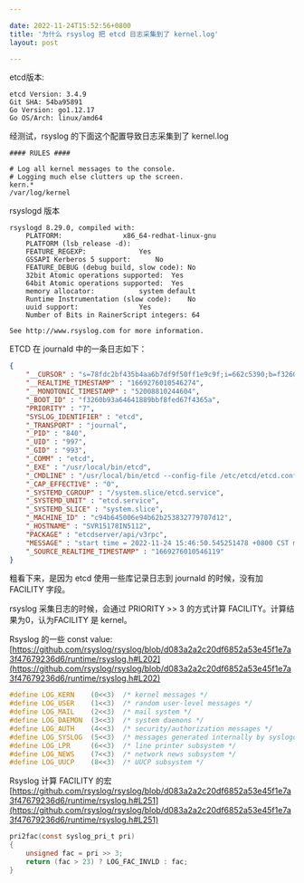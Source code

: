 ```yaml
---

date: 2022-11-24T15:52:56+0800
title: '为什么 rsyslog 把 etcd 日志采集到了 kernel.log'
layout: post

---
```


etcd版本:

```
etcd Version: 3.4.9
Git SHA: 54ba95891
Go Version: go1.12.17
Go OS/Arch: linux/amd64
```

经测试，rsyslog 的下面这个配置导致日志采集到了 kernel.log

```
#### RULES ####

# Log all kernel messages to the console.
# Logging much else clutters up the screen.
kern.*                                                  /var/log/kernel
```

rsyslogd 版本

```
rsyslogd 8.29.0, compiled with:
	PLATFORM:				x86_64-redhat-linux-gnu
	PLATFORM (lsb_release -d):
	FEATURE_REGEXP:				Yes
	GSSAPI Kerberos 5 support:		No
	FEATURE_DEBUG (debug build, slow code):	No
	32bit Atomic operations supported:	Yes
	64bit Atomic operations supported:	Yes
	memory allocator:			system default
	Runtime Instrumentation (slow code):	No
	uuid support:				Yes
	Number of Bits in RainerScript integers: 64

See http://www.rsyslog.com for more information.
```

ETCD 在 journald 中的一条日志如下：

```json
{
	"__CURSOR" : "s=78fdc2bf435b4aa6b7df9f50ff1e9c9f;i=662c5390;b=f3260b93a64641889bbf8fed67f4365a;m=2f4d3ea8e9fc;t=5ee329ba40462;x=82eb53b68142dca7",
	"__REALTIME_TIMESTAMP" : "1669276010546274",
	"__MONOTONIC_TIMESTAMP" : "52008810244604",
	"_BOOT_ID" : "f3260b93a64641889bbf8fed67f4365a",
	"PRIORITY" : "7",
	"SYSLOG_IDENTIFIER" : "etcd",
	"_TRANSPORT" : "journal",
	"_PID" : "840",
	"_UID" : "997",
	"_GID" : "993",
	"_COMM" : "etcd",
	"_EXE" : "/usr/local/bin/etcd",
	"_CMDLINE" : "/usr/local/bin/etcd --config-file /etc/etcd/etcd.conf.yml --log-output stderr",
	"_CAP_EFFECTIVE" : "0",
	"_SYSTEMD_CGROUP" : "/system.slice/etcd.service",
	"_SYSTEMD_UNIT" : "etcd.service",
	"_SYSTEMD_SLICE" : "system.slice",
	"_MACHINE_ID" : "c94b645006e94b62b253832779707d12",
	"_HOSTNAME" : "SVR15178IN5112",
	"PACKAGE" : "etcdserver/api/v3rpc",
	"MESSAGE" : "start time = 2022-11-24 15:46:50.545251478 +0800 CST m=+51575280.245951347, time spent = 821.324\uffffffc2\uffffffb5s, remote = 10.4.241.133:54952, response type = /etcdserverpb.KV/Txn, request count = 0, request size = 0, response count = 0, response size = 31, request content = compare:<key:\"cilium/state/identities/v1/id/292984\" version:0 > success:<request_put:<key:\"cilium/state/identities/v1/id/292984\" value_size:196 >> failure:<>",
	"_SOURCE_REALTIME_TIMESTAMP" : "1669276010546119"
}
```

粗看下来，是因为 etcd  使用一些库记录日志到  journald 的时候，没有加 FACILITY 字段。

rsyslog 采集日志的时候，会通过 PRIORITY >> 3 的方式计算 FACILITY。计算结果为0，认为FACILITY 是 kernel。

Rsyslog 的一些 const value: [https://github.com/rsyslog/rsyslog/blob/d083a2a2c20df6852a53e45f1e7a3f47679236d6/runtime/rsyslog.h#L202](https://github.com/rsyslog/rsyslog/blob/d083a2a2c20df6852a53e45f1e7a3f47679236d6/runtime/rsyslog.h#L202)

```c
#define	LOG_KERN	(0<<3)	/* kernel messages */
#define	LOG_USER	(1<<3)	/* random user-level messages */
#define	LOG_MAIL	(2<<3)	/* mail system */
#define	LOG_DAEMON	(3<<3)	/* system daemons */
#define	LOG_AUTH	(4<<3)	/* security/authorization messages */
#define	LOG_SYSLOG	(5<<3)	/* messages generated internally by syslogd */
#define	LOG_LPR		(6<<3)	/* line printer subsystem */
#define	LOG_NEWS	(7<<3)	/* network news subsystem */
#define	LOG_UUCP	(8<<3)	/* UUCP subsystem */
```


Rsyslog 计算 FACILITY 的宏 [https://github.com/rsyslog/rsyslog/blob/d083a2a2c20df6852a53e45f1e7a3f47679236d6/runtime/rsyslog.h#L251](https://github.com/rsyslog/rsyslog/blob/d083a2a2c20df6852a53e45f1e7a3f47679236d6/runtime/rsyslog.h#L251)

```c
pri2fac(const syslog_pri_t pri)
{
	unsigned fac = pri >> 3;
	return (fac > 23) ? LOG_FAC_INVLD : fac;
}
```
